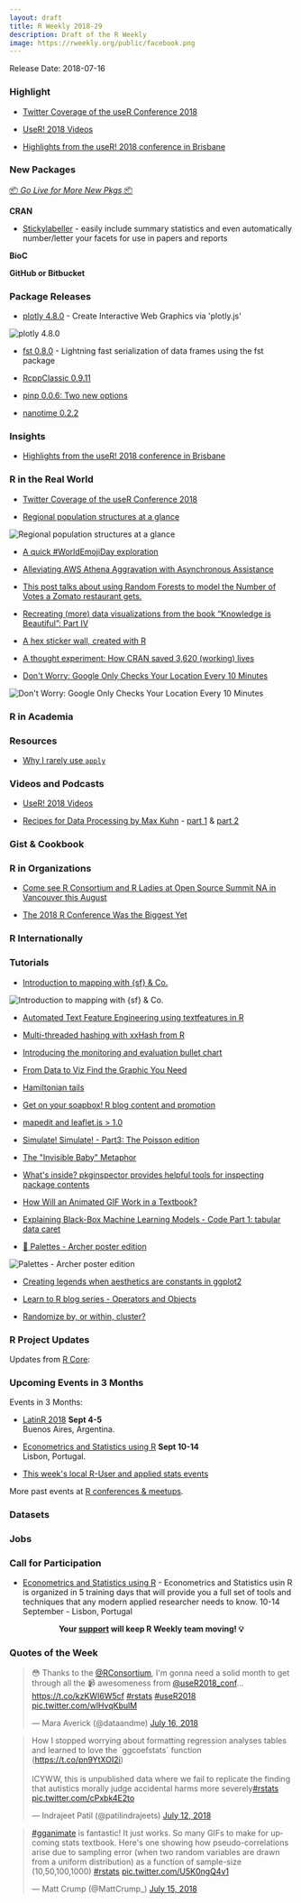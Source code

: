 ```yaml
---
layout: draft
title: R Weekly 2018-29
description: Draft of the R Weekly
image: https://rweekly.org/public/facebook.png
---
```


Release Date: 2018-07-16

###  Highlight


+ [Twitter Coverage of the useR Conference 2018](https://github.com/neilfws/Twitter/blob/master/user2018/code/R/user2018.md)

+ [UseR! 2018 Videos](https://www.youtube.com/channel/UC_R5smHVXRYGhZYDJsnXTwg/videos)

+ [Highlights from the useR! 2018 conference in Brisbane](http://blog.revolutionanalytics.com/2018/07/user-2018-recap.html)

###  New Packages

<p class="added-hostname"><a href="https://rweekly.org/live" target="_blank" class="externalLink">📦 <i>Go Live for More New Pkgs</i> 📦</a></p>

**CRAN**

+ [Stickylabeller](https://rensa.co/projects/stickylabeller/) - easily include summary statistics and even automatically number/letter your facets for use in papers and reports


**BioC**


**GitHub or Bitbucket**



### Package Releases

+ [plotly 4.8.0](https://blog.cpsievert.me/2018/07/18/plotly-4-8-0-now-on-cran/) - Create Interactive Web Graphics via 'plotly.js'

![plotly 4.8.0](https://github.com/rweekly/image/blob/master/2018/plotly2.gif)

+ [fst 0.8.0](http://blog.fstpackage.org/2018/01/fst_0.8.0/) - Lightning fast serialization of data frames using the fst package

+ [RcppClassic 0.9.11](http://dirk.eddelbuettel.com/blog/2018/07/15#rcppclassic_0.9.11)

+ [pinp 0.0.6: Two new options](http://dirk.eddelbuettel.com/blog/2018/07/17#pinp_0.0.6)

+ [nanotime 0.2.2](http://dirk.eddelbuettel.com/blog/2018/07/18#nanotime_0.2.2)

### Insights

+ [Highlights from the useR! 2018 conference in Brisbane](http://blog.revolutionanalytics.com/2018/07/user-2018-recap.html)


### R in the Real World

+ [Twitter Coverage of the useR Conference 2018](https://github.com/neilfws/Twitter/blob/master/user2018/code/R/user2018.md)

+ [Regional population structures at a glance](https://ikashnitsky.github.io/2018/the-lancet-paper/)

![Regional population structures at a glance](https://ikashnitsky.github.io/images/180721/the-map.png)

+ [A quick #WorldEmojiDay exploration](https://colinfay.me/worldemojiday)

+ [Alleviating AWS Athena Aggravation with Asynchronous Assistance](https://rud.is/b/2018/07/14/alleviating-aws-athena-aggravation-with-asynchronous-assistance/)


+ [This post talks about using Random Forests to model the Number of Votes a Zomato restaurant gets.](https://pradeepadhokshaja.wordpress.com/2018/07/01/zomato-predicting-the-number-of-votes-for-new-delhi-restaurants/)

+ [Recreating (more) data visualizations from the book “Knowledge is Beautiful”: Part IV](https://towardsdatascience.com/recreating-more-data-visualizations-from-the-book-knowledge-is-beautiful-part-iv-686938a84c9e)

+ [A hex sticker wall, created with R](http://blog.revolutionanalytics.com/2018/07/user-2017-hexwall.html)

+ [A thought experiment: How CRAN saved 3,620 (working) lives](https://topics-in-r.blogspot.com/2018/07/a-thought-experiment-how-cran-saved.html)

+ [Don't Worry: Google Only Checks Your Location Every 10 Minutes](http://www.sastibe.de/2018/04/don-t-worry-google-location/)

![Don't Worry: Google Only Checks Your Location Every 10 Minutes](https://res.cloudinary.com/dlprdrxib/image/upload/v1523785896/google_heatmap_fiss_hcnim9.png)

###  R in Academia



###  Resources

+ [Why I rarely use `apply`](https://privefl.github.io/blog/why-i-rarely-use-apply/)



###  Videos and Podcasts

+ [UseR! 2018 Videos](https://www.youtube.com/channel/UC_R5smHVXRYGhZYDJsnXTwg/videos)

+ [Recipes for Data Processing by Max Kuhn](https://www.youtube.com/watch?v=JacpQdj1Vfc) - [part 1](https://www.youtube.com/watch?v=JacpQdj1Vfc) & [part 2](https://www.youtube.com/watch?v=ss-pIcwOUFo)

### Gist & Cookbook




###  R in Organizations


+ [Come see R Consortium and R Ladies at Open Source Summit NA in Vancouver this August](https://www.r-consortium.org/events/2018/07/17/come-see-r-consortium-and-r-ladies-at-open-source-summit-na-in-vancouver-this-august)

+ [The 2018 R Conference Was the Biggest Yet](https://www.jaredlander.com/2018/05/the-2018-r-conference-was-the-biggest-yet/)

### R Internationally



###  Tutorials

+ [Introduction to mapping with {sf} & Co.](https://statnmap.com/2018-07-14-introduction-to-mapping-with-sf-and-co/)

![Introduction to mapping with {sf} & Co.](https://raw.githubusercontent.com/rweekly/image/master/2018/tmap-1.jpeg)

+ [Automated Text Feature Engineering using textfeatures in R](https://datascienceplus.com/automated-text-feature-engineering-using-textfeatures-in-r/)

+ [Multi-threaded hashing with xxHash from R](http://blog.fstpackage.org/2018/01/fst_hashing/)


+ [Introducing the monitoring and evaluation bullet chart ](https://www.amitkohli.com/introducing-the-monitoring-and-evaluation-bullet-chart/)

+ [From Data to Viz Find the Graphic You Need](https://www.r-graph-gallery.com/from-data-to-viz-find-the-graphic-you-need/)

+ [Hamiltonian tails](https://xianblog.wordpress.com/2018/07/17/hamiltonian-tails/)

+ [Get on your soapbox! R blog content and promotion](https://masalmon.eu/2018/07/16/soapbox/)


+ [mapedit and leaflet.js > 1.0](http://r-spatial.org//r/2018/07/15/mapedit_newleaflet.html)


+ [Simulate! Simulate! - Part3: The Poisson edition](https://aosmith.rbind.io/2018/07/18/simulate-poisson-edition/)


+ [The "Invisible Baby" Metaphor](https://yihui.name/en/2018/07/invisible-baby/)


+ [What's inside? pkginspector provides helpful tools for inspecting package contents](https://ropensci.org/blog/2018/07/17/pkginspector/)

+ [How Will an Animated GIF Work in a Textbook?](https://yihui.name/en/2018/07/animated-gif-textbook/)

+ [Explaining Black-Box Machine Learning Models - Code Part 1: tabular data caret](https://shirinsplayground.netlify.com/2018/07/explaining_ml_models_code_caret_iml/)

+ [🎨 Palettes - Archer poster edition](https://maraaverick.rbind.io/2018/07/palettes-archer-poster-edition/)

![Palettes - Archer poster edition](https://raw.githubusercontent.com/rweekly/image/master/2018/pals-all-1.png)

+ [Creating legends when aesthetics are constants in ggplot2](https://aosmith.rbind.io/2018/07/19/legends-constants-for-aesthetics-in-ggplot2/)

+ [Learn to R blog series - Operators and Objects](https://itsalocke.com/blog/learn-to-r-blog-series---operators-and-objects/)

+ [Randomize by, or within, cluster?](https://www.rdatagen.net/post/by-vs-within/)

<!--<div class="post-more-begin"></div><div class="post-more-end"></div>-->

###  R Project Updates

Updates from [R Core](http://developer.r-project.org/blosxom.cgi/R-devel/NEWS):




###  Upcoming Events in 3 Months

Events in 3 Months:


+ [LatinR 2018](http://latin-r.com/) **Sept 4-5** <br />
Buenos Aires, Argentina.

+ [Econometrics and Statistics using R](http://gades-training.com/en/cursos/Econometrics-and-Statistics-Using-R) **Sept 10-14** <br />
Lisbon, Portugal.

+ [This week's local R-User and applied stats events](https://community.rstudio.com/c/irl)

More past events at [R conferences & meetups](https://conf.rweekly.org).

### Datasets




### Jobs




###  Call for Participation

+ [Econometrics and Statistics using R](http://gades-training.com/r-training/) - Econometrics and Statistics usin R is organized in 5 training days that will provide you a full set of tools and techniques that any modern applied researcher needs to know. 10-14 September - Lisbon, Portugal

<p class="hide-support added-hostname support-rweekly" style="text-align: center;font-weight: bold;">Your <a class="non-visited externalLink" href="https://www.patreon.com/rweekly" onclick="pas(this)">support</a> will keep R Weekly team moving! 💡</p>

###  Quotes of the Week

<blockquote class="twitter-tweet" data-lang="en"><p lang="en" dir="ltr">😳 Thanks to the <a href="https://twitter.com/RConsortium?ref_src=twsrc%5Etfw">@RConsortium</a>, I&#39;m gonna need a solid month to get through all the 📹 awesomeness from <a href="https://twitter.com/useR2018_conf?ref_src=twsrc%5Etfw">@useR2018_conf</a>… <a href="https://t.co/kzKWI6W5cf">https://t.co/kzKWI6W5cf</a> <a href="https://twitter.com/hashtag/rstats?src=hash&amp;ref_src=twsrc%5Etfw">#rstats</a> <a href="https://twitter.com/hashtag/useR2018?src=hash&amp;ref_src=twsrc%5Etfw">#useR2018</a> <a href="https://t.co/wlHvqKbulM">pic.twitter.com/wlHvqKbulM</a></p>&mdash; Mara Averick (@dataandme) <a href="https://twitter.com/dataandme/status/1018818215684857856?ref_src=twsrc%5Etfw">July 16, 2018</a></blockquote>


<blockquote class="twitter-tweet" data-lang="en"><p lang="en" dir="ltr">How I stopped worrying about formatting regression analyses tables and learned to love the `ggcoefstats` function (<a href="https://t.co/pn9YtXOI2i">https://t.co/pn9YtXOI2i</a>)<br><br>ICYWW, this is unpublished data where we fail to replicate the finding that autistics morally judge accidental harms more severely<a href="https://twitter.com/hashtag/rstats?src=hash&amp;ref_src=twsrc%5Etfw">#rstats</a> <a href="https://t.co/cPxbk4E2to">pic.twitter.com/cPxbk4E2to</a></p>&mdash; Indrajeet Patil (@patilindrajeets) <a href="https://twitter.com/patilindrajeets/status/1017473518798336000?ref_src=twsrc%5Etfw">July 12, 2018</a></blockquote>

<blockquote class="twitter-tweet" data-lang="en"><p lang="en" dir="ltr"><a href="https://twitter.com/hashtag/gganimate?src=hash&amp;ref_src=twsrc%5Etfw">#gganimate</a> is fantastic! It just works. So many GIFs to make for upcoming stats textbook. Here&#39;s one showing how pseudo-correlations arise due to sampling error (when two random variables are drawn from a uniform distribution) as a function of sample-size (10,50,100,1000) <a href="https://twitter.com/hashtag/rstats?src=hash&amp;ref_src=twsrc%5Etfw">#rstats</a> <a href="https://t.co/U5K0ngQ4v1">pic.twitter.com/U5K0ngQ4v1</a></p>&mdash; Matt Crump (@MattCrump_) <a href="https://twitter.com/MattCrump_/status/1018529446448558081?ref_src=twsrc%5Etfw">July 15, 2018</a></blockquote>


